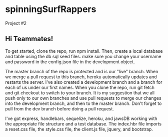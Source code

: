 # spinningSurfRappers
Project #2


## Hi Teammates!

To get started, clone the repo, run npm install. Then, create a local database and table using the db sql seed files. make sure you change your username and password in the config.json file in the development object.

The master branch of the repo is protected and is our "live" branch. When we merge a pull request to this branch, heroku automatically updates and restarts the server. I've also created a development branch and a branch for each of us under our first names. When you clone the repo, run git fetch and git checkout <your first name> to switch to your branch. It is my suggestion that we all push only to our own branches and use pull requests to merge our changes into the development branch, and then to the master branch. Don't forget to pull from the dev branch before doing a pull request.

I've got express, handlebars, sequelize, heroku, and jawsDB working with the appropriate file structure and a test database. The index.hbr file imports a reset.css file, the style.css file, the client.js file, jquery, and bootstrap.

